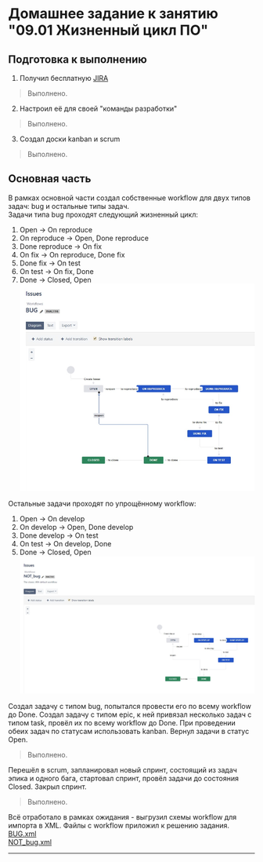 # Домашнее задание к занятию "09.01 Жизненный цикл ПО"

## Подготовка к выполнению
1. Получил бесплатную [JIRA](https://www.atlassian.com/ru/software/jira/free)
> Выполнено.

2. Настроил её для своей "команды разработки"
> Выполнено.

3. Создал доски kanban и scrum
> Выполнено.

## Основная часть
В рамках основной части создал собственные workflow для двух типов задач: bug и остальные типы задач.  
Задачи типа bug проходят следующий жизненный цикл:  
1. Open -> On reproduce  
2. On reproduce -> Open, Done reproduce  
3. Done reproduce -> On fix  
4. On fix -> On reproduce, Done fix  
5. Done fix -> On test  
6. On test -> On fix, Done  
7. Done -> Closed, Open  
![bug](img/bug.jpg)  

Остальные задачи проходят по упрощённому workflow:  
1. Open -> On develop  
2. On develop -> Open, Done develop  
3. Done develop -> On test 
4. On test -> On develop, Done  
5. Done -> Closed, Open  
![notbug](img/not_bug.jpg)  

Создал задачу с типом bug, попытался провести его по всему workflow до Done. Создал задачу с типом epic, к ней привязал несколько задач с типом task, провёл их по всему workflow до Done. При проведении обеих задач по статусам использовать kanban. Вернул задачи в статус Open.
> Выполнено.

Перешёл в scrum, запланировал новый спринт, состоящий из задач эпика и одного бага, стартовал спринт, провёл задачи до состояния Closed. Закрыл спринт.
> Выполнено.
 
Всё отработало в рамках ожидания - выгрузил схемы workflow для импорта в XML. Файлы с workflow приложил к решению задания.  
[BUG.xml](https://github.com/lint707/devops-netology-1/blob/main/Homework/file/BUG.xml)  
[NOT_bug.xml](https://github.com/lint707/devops-netology-1/blob/main/Homework/file/NOT_bug.xml)  

---
